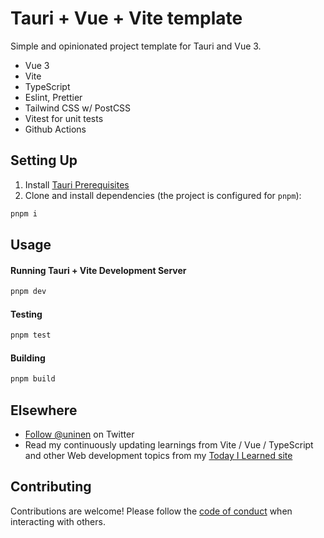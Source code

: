 # Tauri + Vue + Vite template

Simple and opinionated project template for Tauri and Vue 3.

- Vue 3
- Vite
- TypeScript
- Eslint, Prettier
- Tailwind CSS w/ PostCSS
- Vitest for unit tests
- Github Actions

## Setting Up

1. Install [Tauri Prerequisites](https://tauri.studio/docs/getting-started/prerequisites)
2. Clone and install dependencies (the project is configured for `pnpm`):

```sh
pnpm i
```

## Usage

#### Running Tauri + Vite Development Server

```sh
pnpm dev
```

#### Testing

```sh
pnpm test
```

#### Building

```sh
pnpm build
```

## Elsewhere

- [Follow @uninen](https://twitter.com/uninen) on Twitter
- Read my continuously updating learnings from Vite / Vue / TypeScript and other Web development topics from my [Today I Learned site](https://til.unessa.net/)

## Contributing

Contributions are welcome! Please follow the [code of conduct](./CODE_OF_CONDUCT.md) when interacting with others.